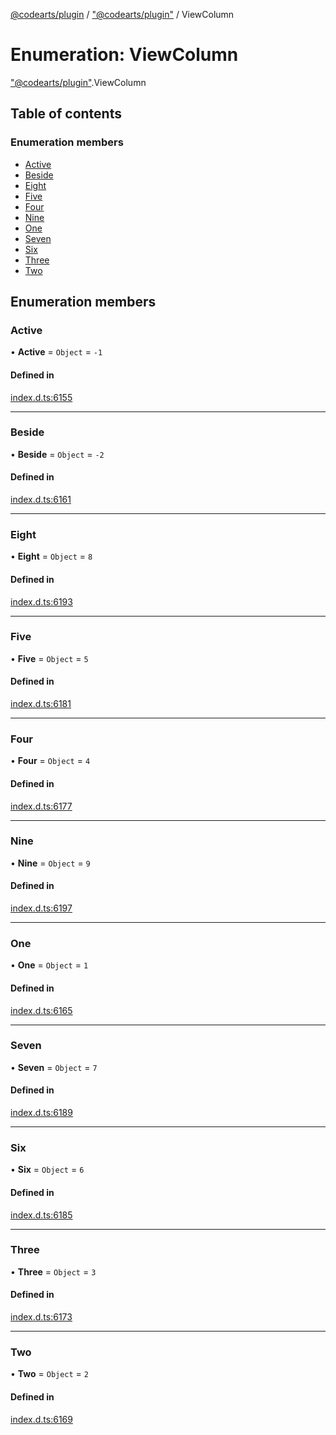 [@codearts/plugin](../README.md) / ["@codearts/plugin"](../modules/_codearts_plugin_.md) / ViewColumn

# Enumeration: ViewColumn

["@codearts/plugin"](../modules/_codearts_plugin_.md).ViewColumn

## Table of contents

### Enumeration members

- [Active](codearts_plugin_.ViewColumn.md#active)
- [Beside](codearts_plugin_.ViewColumn.md#beside)
- [Eight](codearts_plugin_.ViewColumn.md#eight)
- [Five](codearts_plugin_.ViewColumn.md#five)
- [Four](codearts_plugin_.ViewColumn.md#four)
- [Nine](codearts_plugin_.ViewColumn.md#nine)
- [One](codearts_plugin_.ViewColumn.md#one)
- [Seven](codearts_plugin_.ViewColumn.md#seven)
- [Six](codearts_plugin_.ViewColumn.md#six)
- [Three](codearts_plugin_.ViewColumn.md#three)
- [Two](codearts_plugin_.ViewColumn.md#two)

## Enumeration members

### Active

• **Active** = `Object` = `-1`

#### Defined in

[index.d.ts:6155](https://github.com/huaweicloud/cloudide-plugin-api/blob/a4193a8/index.d.ts#L6155)

___

### Beside

• **Beside** = `Object` = `-2`

#### Defined in

[index.d.ts:6161](https://github.com/huaweicloud/cloudide-plugin-api/blob/a4193a8/index.d.ts#L6161)

___

### Eight

• **Eight** = `Object` = `8`

#### Defined in

[index.d.ts:6193](https://github.com/huaweicloud/cloudide-plugin-api/blob/a4193a8/index.d.ts#L6193)

___

### Five

• **Five** = `Object` = `5`

#### Defined in

[index.d.ts:6181](https://github.com/huaweicloud/cloudide-plugin-api/blob/a4193a8/index.d.ts#L6181)

___

### Four

• **Four** = `Object` = `4`

#### Defined in

[index.d.ts:6177](https://github.com/huaweicloud/cloudide-plugin-api/blob/a4193a8/index.d.ts#L6177)

___

### Nine

• **Nine** = `Object` = `9`

#### Defined in

[index.d.ts:6197](https://github.com/huaweicloud/cloudide-plugin-api/blob/a4193a8/index.d.ts#L6197)

___

### One

• **One** = `Object` = `1`

#### Defined in

[index.d.ts:6165](https://github.com/huaweicloud/cloudide-plugin-api/blob/a4193a8/index.d.ts#L6165)

___

### Seven

• **Seven** = `Object` = `7`

#### Defined in

[index.d.ts:6189](https://github.com/huaweicloud/cloudide-plugin-api/blob/a4193a8/index.d.ts#L6189)

___

### Six

• **Six** = `Object` = `6`

#### Defined in

[index.d.ts:6185](https://github.com/huaweicloud/cloudide-plugin-api/blob/a4193a8/index.d.ts#L6185)

___

### Three

• **Three** = `Object` = `3`

#### Defined in

[index.d.ts:6173](https://github.com/huaweicloud/cloudide-plugin-api/blob/a4193a8/index.d.ts#L6173)

___

### Two

• **Two** = `Object` = `2`

#### Defined in

[index.d.ts:6169](https://github.com/huaweicloud/cloudide-plugin-api/blob/a4193a8/index.d.ts#L6169)
